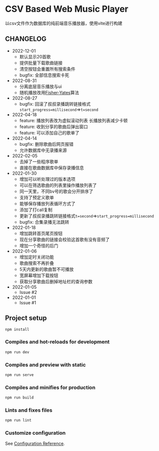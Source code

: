 # CSV Based Web Music Player

以csv文件作为数据库的纯前端音乐播放器，使用vite进行构建

## CHANGELOG

* 2022-12-01
  * 默认显示20首歌
  * 提供批量下载歌曲链接
  * 清空按钮会重置所有搜索条件
  * bugfix: 全部信息搜索卡死
* 2022-08-31
  * 分离底层音乐播放与ui
  * 随机播放改用[Fisher-Yates](https://en.wikipedia.org/wiki/Fisher%E2%80%93Yates_shuffle)算法
* 2022-08-27
  * bugfix: 回滚了叔叔录播跳转链接格式`start_progress=millisecond`=>`t=second`
* 2022-04-18
  * feature: 播放列表改为虚拟滚动列表 长播放列表减少卡顿
  * feature: 收到分享的歌曲后弹出窗口
  * feature: 可以添加自己的歌单了
* 2022-04-14
  * bugfix: 删除歌曲后网页报错
  * 允许数据库中无录播来源
* 2022-02-05
  * 去掉了一些程序歌单
  * 直接在歌曲数据库中保存录播信息
* 2022-01-30
  * 增加可以听处理过的版本选项
  * 可以在筛选歌曲的列表里操作播放列表了
  * 同一天里，不同bv号的歌会分开排序了
  * 支持了预定义歌单
  * 能够保存播放列表循环方式了
  * 添加了打call复制
  * 更新了叔叔录播跳转链接格式`t=second`=>`start_progress=millisecond`
  * bugfix: 合集录播无法跳转
* 2022-01-18
  * 增加跳转首页尾页按钮
  * 现在分享歌曲的链接会校验这首歌有没有音频了
  * 增加一个奇怪的后门
* 2022-01-06
  * 增加定时关闭功能
  * 歌曲搜索不再折叠
  * 5天内更新的歌曲暂不可播放
  * 宽屏幕增加下载按钮
  * 获取分享歌曲后删掉地址栏的查询参数
* 2022-01-05
  * Issue #2
* 2022-01-01
  * Issue #1

## Project setup

```bash
npm install
```

### Compiles and hot-reloads for development

```bash
npm run dev
```

### Compiles and preview with static

```bash
npm run serve
```

### Compiles and minifies for production

```bash
npm run build
```

### Lints and fixes files

```bash
npm run lint
```

### Customize configuration

See [Configuration Reference](https://vitejs.dev/guide/).
